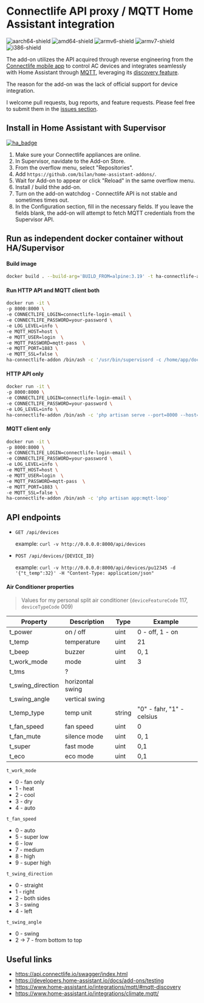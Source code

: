 # Connectlife API proxy / MQTT Home Assistant integration

[aarch64-shield]: https://img.shields.io/badge/aarch64-yes-green.svg
[amd64-shield]: https://img.shields.io/badge/amd64-yes-green.svg
[armv6-shield]: https://img.shields.io/badge/armv6-yes-green.svg
[armv7-shield]: https://img.shields.io/badge/armv7-yes-green.svg
[i386-shield]: https://img.shields.io/badge/i386-yes-green.svg
![aarch64-shield]
![amd64-shield]
![armv6-shield]
![armv7-shield]
![i386-shield]

The add-on utilizes the API acquired through reverse engineering from the 
[Connectlife mobile app](https://en.connectlife.io)
to control AC devices and 
integrates seamlessly with Home Assistant through
[MQTT](https://www.home-assistant.io/integrations/climate.mqtt/), leveraging its
[discovery feature](https://www.home-assistant.io/integrations/mqtt/#mqtt-discovery).

The reason for the add-on was the lack of official support for device integration.

I welcome pull requests, bug reports, and feature requests. Please feel free to submit them in the
[issues section](https://github.com/Bilan/connectlife-api-connector/issues).

## Install in Home Assistant with Supervisor

[![ha_badge](https://img.shields.io/badge/Home%20Assistant-Add%20On-blue.svg)](https://www.home-assistant.io/)

1. Make sure your Connectlife appliances are online.
2. In Supervisor, navidate to the Add-on Store.
3. From the overflow menu, select "Repositories".
4. Add `https://github.com/bilan/home-assistant-addons/`.
5. Wait for Add-on to appear or click "Reload" in the same overflow menu.
6. Install / build thhe add-on.
7. Turn on the add-on watchdog - Connectlife API is not stable and sometimes times out.
8. In the Configuration section, fill in the necessary fields. If you leave the fields blank,
the add-on will attempt to fetch MQTT credentials from the Supervisor API.

## Run as independent docker container without HA/Supervisor

#### Build image
```bash
docker build . --build-arg='BUILD_FROM=alpine:3.19' -t ha-connectlife-addon
```

#### Run HTTP API and MQTT client both
```bash
docker run -it \
-p 8000:8000 \
-e CONNECTLIFE_LOGIN=connectlife-login-email \
-e CONNECTLIFE_PASSWORD=your-password \
-e LOG_LEVEL=info \
-e MQTT_HOST=host \
-e MQTT_USER=login  \
-e MQTT_PASSWORD=mqtt-pass  \
-e MQTT_PORT=1883 \
-e MQTT_SSL=false \
ha-connectlife-addon /bin/ash -c '/usr/bin/supervisord -c /home/app/docker-files/supervisord.conf'
```

#### HTTP API only
```bash
docker run -it \
-p 8000:8000 \
-e CONNECTLIFE_LOGIN=connectlife-login-email \
-e CONNECTLIFE_PASSWORD=your-password \
-e LOG_LEVEL=info \
ha-connectlife-addon /bin/ash -c 'php artisan serve --port=8000 --host=0.0.0.0'
```

#### MQTT client only
```bash
docker run -it \
-p 8000:8000 \
-e CONNECTLIFE_LOGIN=connectlife-login-email \
-e CONNECTLIFE_PASSWORD=your-password \
-e LOG_LEVEL=info \
-e MQTT_HOST=host \
-e MQTT_USER=login  \
-e MQTT_PASSWORD=mqtt-pass  \
-e MQTT_PORT=1883 \
-e MQTT_SSL=false \
ha-connectlife-addon /bin/ash -c 'php artisan app:mqtt-loop'
```

## API endpoints

- `GET /api/devices` 

    example: `curl -v http://0.0.0.0:8000/api/devices`

- `POST /api/devices/{DEVICE_ID}` 

    example: `curl -v http://0.0.0.0:8000/api/devices/pu12345 -d '{"t_temp":32}' -H "Content-Type: application/json"`

#### Air Conditioner properties

> Values for my personal split air conditioner (`deviceFeatureCode` 117, `deviceTypeCode` 009)

| Property | Description | Type | Example |
|----------|-------------|------|---------|
|   t_power | on / off | uint   | 0 - off, 1 - on |
|   t_temp  |   temperature |   uint|    21  |
|   t_beep  |   buzzer  |   uint |   0, 1    |
|   t_work_mode |  mode | uint | 3 
|   t_tms   | ?
|   t_swing_direction   |   horizontal swing
|   t_swing_angle   |  vertical swing
|   t_temp_type | temp unit |  string  | "0" - fahr, "1" - celsius
|   t_fan_speed | fan speed | uint | 0 |
|   t_fan_mute | silence mode | uint | 0, 1
|   t_super | fast mode | uint | 0,1
|   t_eco   |   eco mode | uint | 0,1


`t_work_mode`
- 0 - fan only
- 1 - heat
- 2 - cool
- 3 - dry
- 4 - auto

`t_fan_speed`
- 0 - auto
- 5 - super low
- 6 - low
- 7 - medium
- 8 - high
- 9 - super high

`t_swing_direction`
- 0 - straight
- 1 - right
- 2 - both sides
- 3 - swing
- 4 - left

`t_swing_angle`
- 0 - swing
- 2 -> 7 - from bottom to top 

## Useful links

-   https://api.connectlife.io/swagger/index.html
-   https://developers.home-assistant.io/docs/add-ons/testing
-   https://www.home-assistant.io/integrations/mqtt/#mqtt-discovery
-   https://www.home-assistant.io/integrations/climate.mqtt/
